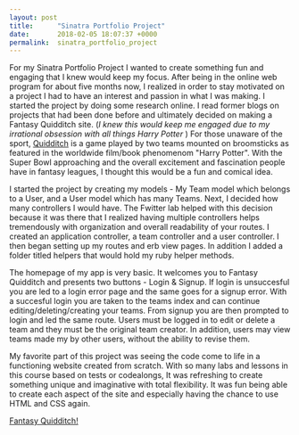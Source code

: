 ```yaml
---
layout: post
title:      "Sinatra Portfolio Project"
date:       2018-02-05 18:07:37 +0000
permalink:  sinatra_portfolio_project
---
```



For my Sinatra Portfolio Project I wanted to create something fun and engaging that I knew would keep my focus. After being in the online web program for about five months now, I realized in order to stay motivated on a project I had to have an interest and passion in what I was making. I started the project by doing some research online. I read former blogs on  projects that had been done before and ultimately decided on making a Fantasy Quidditch site. (*I knew this would keep me engaged due to my irrational obsession with all things Harry Potter* ) For those unaware of the sport, [Quidditch](https://en.wikipedia.org/wiki/Quidditch) is a game played by two teams mounted on broomsticks as featured in the worldwide film/book phenomenom "Harry Potter". With the Super Bowl approaching and the overall excitement and fascination people have in fantasy leagues, I thought this would be a fun and comical idea. 

I started the project by creating my models - My Team model which belongs to a User, and a User model which has many Teams. Next, I decided how many controllers I would have. The Fwitter lab helped with this decision because it was there that I realized having multiple controllers helps tremendously with organization and overall readability of your routes. I created an application controller, a team controller and a user controller. I then began setting up my routes and erb view pages. In addition I added a folder titled helpers that would hold my ruby helper methods. 

The homepage of my app is very basic. It welcomes you to Fantasy Quidditch and presents two buttons - Login & Signup. If login is unsuccesful you are led to a login error page and the same goes for a signup error. With a succesful login you are taken to the teams index and can continue editing/deleting/creating your teams. From signup you are then prompted to login and led the same route. Users must be logged in to edit or delete a team and they must be the original team creator. In addition, users may view teams made my by other users, without the ability to revise them.

My favorite part of this project was seeing the code come to life in a functioning website created from scratch. With so many labs and lessons in this course based on tests or codealongs, It was refreshing to create something unique and imaginative with total flexibility. It was fun being able to create each aspect of the site and especially having the chance to use HTML and CSS again. 

[Fantasy Quidditch!](https://github.com/mconway890/sinatra-portfolio-project)

